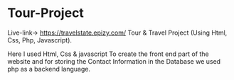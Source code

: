 # Tour-Project
Live-link-> https://travelstate.epizy.com/
 Tour & Travel Project (Using Html, Css, Php, Javascript).

Here I used Html, Css & javascript To create the front end part of the website and for storing the Contact Information in the Database we used php as a backend language.
